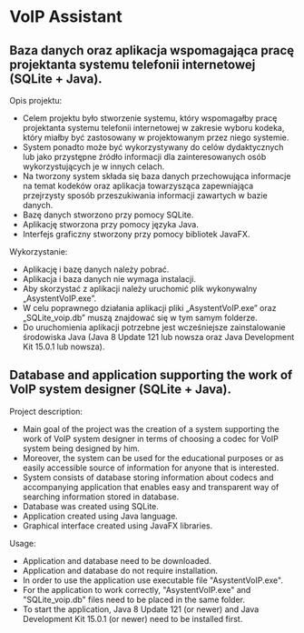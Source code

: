 # VoIP Assistant

## Baza danych oraz aplikacja wspomagająca pracę projektanta systemu telefonii internetowej (SQLite + Java).

Opis projektu:
- Celem projektu było stworzenie systemu, który wspomagałby pracę projektanta systemu telefonii internetowej w zakresie wyboru kodeka, który miałby być zastosowany w projektowanym przez niego systemie.
- System ponadto może być wykorzystywany do celów dydaktycznych lub jako przystępne źródło informacji dla zainteresowanych osób wykorzystujących je w innych celach.
- Na tworzony system składa się baza danych przechowująca informacje na temat kodeków oraz aplikacja towarzysząca zapewniająca przejrzysty sposób przeszukiwania informacji zawartych w bazie danych.
- Bazę danych stworzono przy pomocy SQLite.
- Aplikację stworzona przy pomocy języka Java.
- Interfejs graficzny stworzony przy pomocy bibliotek JavaFX.
 
Wykorzystanie:
- Aplikację i bazę danych należy pobrać.
- Aplikacja i baza danych nie wymaga instalacji.
- Aby skorzystać z aplikacji należy uruchomić plik wykonywalny „AsystentVoIP.exe”.
- W celu poprawnego działania aplikacji pliki „AsystentVoIP.exe” oraz „SQLite_voip.db” muszą znajdować się w tym samym folderze.
- Do uruchomienia aplikacji potrzebne jest wcześniejsze zainstalowanie środowiska Java (Java 8 Update 121 lub nowsza oraz Java Development Kit 15.0.1 lub nowsza).

## Database and application supporting the work of VoIP system designer (SQLite + Java).

Project description:
- Main goal of the project was the creation of a system supporting the work of VoIP system designer in terms of choosing a codec for VoIP system being designed by him.
- Moreover, the system can be used for the educational purposes or as easily accessible source of information for anyone that is interested.
- System consists of database storing information about codecs and accompanying application that enables easy and transparent way of searching information stored in database.
- Database was created using SQLite.
- Application created using Java language.
- Graphical interface created using JavaFX libraries.

Usage:
- Application and database need to be downloaded.
- Application and database do not require installation.
- In order to use the application use executable file "AsystentVoIP.exe".
- For the application to work correctly, "AsystentVoIP.exe" and "SQLite_voip.db" files need to be placed in the same folder.
- To start the application, Java 8 Update 121 (or newer) and Java Development Kit 15.0.1 (or newer) need to be installed first.
